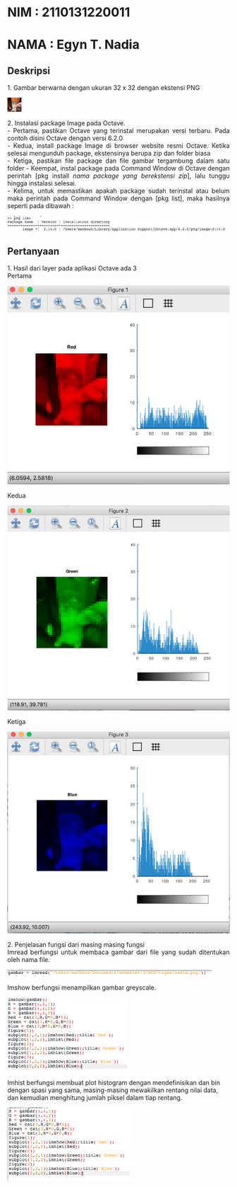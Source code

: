 # NIM   : 2110131220011
# NAMA  : Egyn T. Nadia


## Deskripsi
<p align = justify>
1. Gambar berwarna dengan ukuran 32 x 32 dengan ekstensi PNG
   
   ![nadia.png](/nadia.png)

<p>

<p align = justify>2. Instalasi package Image pada Octave.<br>
   - Pertama, pastikan Octave yang terinstal merupakan versi terbaru. Pada contoh disini Octave dengan versi 6.2.0<br>
   - Kedua, install package Image di browser website resmi Octave. Ketika selesai mengunduh package, ekstensinya berupa zip dan folder biasa<br>
   - Ketiga, pastikan file package dan file gambar tergambung dalam satu folder
   - Keempat, instal package pada Command Window di Octave dengan perintah [pkg install <i>nama package yang berekstensi zip</i>], lalu tunggu hingga instalasi selesai.<br>
   - Kelima, untuk memastikan apakah package sudah terinstal atau belum maka perintah pada Command Window dengan [pkg list], maka hasilnya seperti pada dibawah :
  
![pkglist.png](/pkglist.png)
</p>


## Pertanyaan
<p align =  justify>
1. Hasil dari layer pada aplikasi Octave ada 3<br>
Pertama
  
![layer1.png](/layer1.png)

Kedua

![layer2.png](/layer2.png)

Ketiga

![layer3.png](/layer3.png)

</p>
<p align = justify>
2. Penjelasan fungsi dari masing masing fungsi<br> 
Imread berfungsi untuk membaca gambar dari file yang sudah ditentukan oleh nama file.

![imread.png](/imread.png)

Imshow berfungsi menampilkan gambar greyscale.

![imshow.png](/imshow.png)

Imhist berfungsi membuat plot histogram dengan mendefinisikan dan bin dengan spasi yang sama, masing-masing mewakilkan rentang nilai data, dan kemudian menghitung jumlah piksel dalam tiap rentang.

![imhist.png](/imhist.png)

</p>

 
